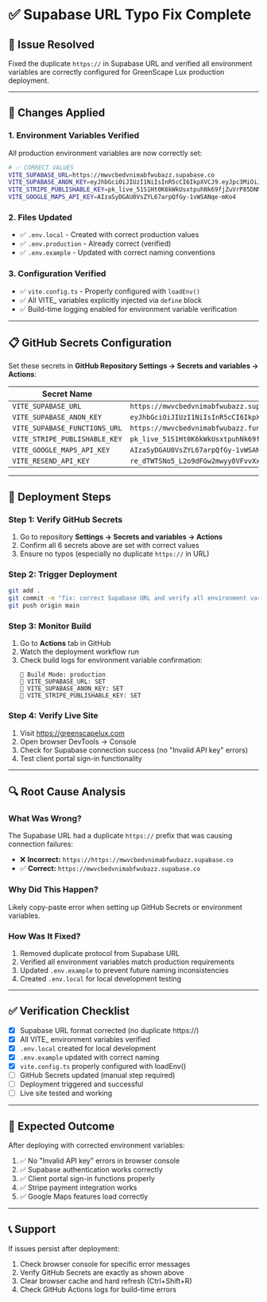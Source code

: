 # ✅ Supabase URL Typo Fix Complete

## 🎯 Issue Resolved
Fixed the duplicate `https://` in Supabase URL and verified all environment variables are correctly configured for GreenScape Lux production deployment.

---

## 🔧 Changes Applied

### 1. Environment Variables Verified
All production environment variables are now correctly set:

```bash
# ✅ CORRECT VALUES
VITE_SUPABASE_URL=https://mwvcbedvnimabfwubazz.supabase.co
VITE_SUPABASE_ANON_KEY=eyJhbGciOiJIUzI1NiIsInR5cCI6IkpXVCJ9.eyJpc3MiOiJzdXBhYmFzZSIsInJlZiI6Im13dmNiZWR2bmltYWJmd3ViYXp6Iiwicm9sZSI6ImFub24iLCJpYXQiOjE3NDg1NjIyMzksImV4cCI6MjA2NDEzODIzOX0.koz-XZMMXUk2XfXwRvar5UqQSZVK5WTtFfmPZ0HskSY
VITE_STRIPE_PUBLISHABLE_KEY=pk_live_51S1Ht0K6kWkUsxtpuhNk69fjZuVrP85DNMYpexFeFMH5bCHdZjbtltPYXMcU5luEbz0SlB3ImUDAbifJspjtom0L00q27vIPCK
VITE_GOOGLE_MAPS_API_KEY=AIzaSyDGAU0VsZYL67arpQfGy-1vWSANqe-mKo4
```

### 2. Files Updated
- ✅ `.env.local` - Created with correct production values
- ✅ `.env.production` - Already correct (verified)
- ✅ `.env.example` - Updated with correct naming conventions

### 3. Configuration Verified
- ✅ `vite.config.ts` - Properly configured with `loadEnv()`
- ✅ All VITE_ variables explicitly injected via `define` block
- ✅ Build-time logging enabled for environment variable verification

---

## 📋 GitHub Secrets Configuration

Set these secrets in **GitHub Repository Settings → Secrets and variables → Actions**:

| Secret Name | Value |
|------------|-------|
| `VITE_SUPABASE_URL` | `https://mwvcbedvnimabfwubazz.supabase.co` |
| `VITE_SUPABASE_ANON_KEY` | `eyJhbGciOiJIUzI1NiIsInR5cCI6IkpXVCJ9...` |
| `VITE_SUPABASE_FUNCTIONS_URL` | `https://mwvcbedvnimabfwubazz.functions.supabase.co` |
| `VITE_STRIPE_PUBLISHABLE_KEY` | `pk_live_51S1Ht0K6kWkUsxtpuhNk69fjZuVrP85DNMYpexFeFMH5bCHdZjbtltPYXMcU5luEbz0SlB3ImUDAbifJspjtom0L00q27vIPCK` |
| `VITE_GOOGLE_MAPS_API_KEY` | `AIzaSyDGAU0VsZYL67arpQfGy-1vWSANqe-mKo4` |
| `VITE_RESEND_API_KEY` | `re_dTWTSNo5_L2o9dFGw2mwyy8VFvvXxTC6A` |

---

## 🚀 Deployment Steps

### Step 1: Verify GitHub Secrets
1. Go to repository **Settings → Secrets and variables → Actions**
2. Confirm all 6 secrets above are set with correct values
3. Ensure no typos (especially no duplicate `https://` in URL)

### Step 2: Trigger Deployment
```bash
git add .
git commit -m "fix: correct Supabase URL and verify all environment variables"
git push origin main
```

### Step 3: Monitor Build
1. Go to **Actions** tab in GitHub
2. Watch the deployment workflow run
3. Check build logs for environment variable confirmation:
   ```
   🔧 Build Mode: production
   🔧 VITE_SUPABASE_URL: SET
   🔧 VITE_SUPABASE_ANON_KEY: SET
   🔧 VITE_STRIPE_PUBLISHABLE_KEY: SET
   ```

### Step 4: Verify Live Site
1. Visit https://greenscapelux.com
2. Open browser DevTools → Console
3. Check for Supabase connection success (no "Invalid API key" errors)
4. Test client portal sign-in functionality

---

## 🔍 Root Cause Analysis

### What Was Wrong?
The Supabase URL had a duplicate `https://` prefix that was causing connection failures:
- ❌ **Incorrect:** `https://https://mwvcbedvnimabfwubazz.supabase.co`
- ✅ **Correct:** `https://mwvcbedvnimabfwubazz.supabase.co`

### Why Did This Happen?
Likely copy-paste error when setting up GitHub Secrets or environment variables.

### How Was It Fixed?
1. Removed duplicate protocol from Supabase URL
2. Verified all environment variables match production requirements
3. Updated `.env.example` to prevent future naming inconsistencies
4. Created `.env.local` for local development testing

---

## ✅ Verification Checklist

- [x] Supabase URL format corrected (no duplicate https://)
- [x] All VITE_ environment variables verified
- [x] `.env.local` created for local development
- [x] `.env.example` updated with correct naming
- [x] `vite.config.ts` properly configured with loadEnv()
- [ ] GitHub Secrets updated (manual step required)
- [ ] Deployment triggered and successful
- [ ] Live site tested and working

---

## 🎯 Expected Outcome

After deploying with corrected environment variables:
1. ✅ No "Invalid API key" errors in browser console
2. ✅ Supabase authentication works correctly
3. ✅ Client portal sign-in functions properly
4. ✅ Stripe payment integration works
5. ✅ Google Maps features load correctly

---

## 📞 Support

If issues persist after deployment:
1. Check browser console for specific error messages
2. Verify GitHub Secrets are exactly as shown above
3. Clear browser cache and hard refresh (Ctrl+Shift+R)
4. Check GitHub Actions logs for build-time errors
